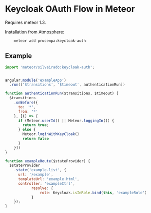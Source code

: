 Keycloak OAuth Flow in Meteor
=============================================
Requires meteor 1.3.

Installation from Atmosphere:
```bash
  	meteor add procempa:keycloak-auth
```


Example
---------------------------------------------
```javascript
import 'meteor/silveirado:keycloak-auth';


angular.module('exampleApp')
  .run(['$transitions', '$timeout', authenticationRun])

function authenticationRun($transitions, $timeout) {
  $transitions
    .onBefore({
      to: '*',
      from: '*'
    }, [() => {
      if (Meteor.userId() || Meteor.loggingIn()) {
        return true;
      } else {
        Meteor.loginWithKeyCloak()
        return false
      }
    }])
}

function exampleRoute($stateProvider) {
  $stateProvider
    .state('example-list', {
      url: '/example',
      templateUrl: 'example.html',
      controller: 'exampleCtrl',
			resolve: {
				role: Keycloak.isInRole.bind(this, 'exampleRole')
			}
    });
}
```

